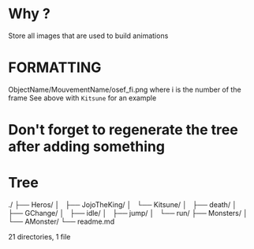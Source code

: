 # Why ?
Store all images that are used to build animations

# FORMATTING
ObjectName/MouvementName/osef_fi.png where i is the number of the frame
See above with `Kitsune` for an example

# Don't forget to regenerate the tree after adding something

# Tree

./
├── Heros/
│   ├── JojoTheKing/
│   └── Kitsune/
│       ├── death/
│       ├── GChange/
│       ├── idle/
│       ├── jump/
│       └── run/
├── Monsters/
│   └── AMonster/
└── readme.md

21 directories, 1 file
